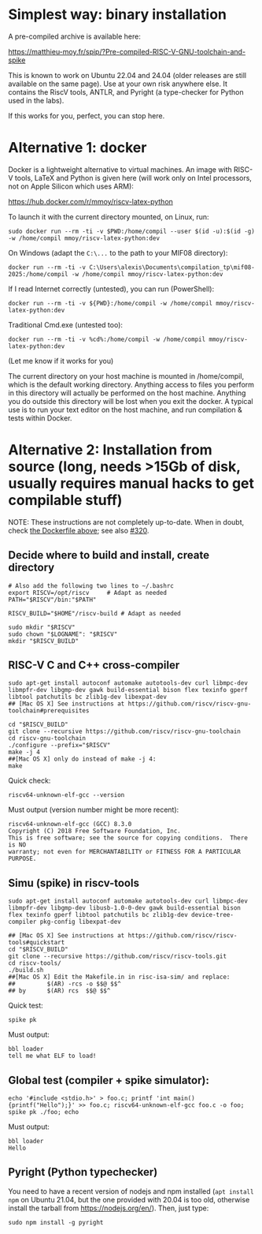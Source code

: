 # Simplest way: binary installation

A pre-compiled archive is available here:

  https://matthieu-moy.fr/spip/?Pre-compiled-RISC-V-GNU-toolchain-and-spike

This is known to work on Ubuntu 22.04 and 24.04 (older releases are still
available on the same page). Use at your own risk anywhere else. It contains the
RiscV tools, ANTLR, and Pyright (a type-checker for Python used in the labs).

If this works for you, perfect, you can stop here.

# Alternative 1: docker

Docker is a lightweight alternative to virtual machines. An image with RISC-V
tools, LaTeX and Python is given here (will work only on Intel processors, not
on Apple Silicon which uses ARM):

  https://hub.docker.com/r/mmoy/riscv-latex-python

To launch it with the current directory mounted, on Linux, run:

```
sudo docker run --rm -ti -v $PWD:/home/compil --user $(id -u):$(id -g) -w /home/compil mmoy/riscv-latex-python:dev
```

On Windows (adapt the `C:\...` to the path to your MIF08 directory):

```
docker run --rm -ti -v C:\Users\alexis\Documents\compilation_tp\mif08-2025:/home/compil -w /home/compil mmoy/riscv-latex-python:dev
```

If I read Internet correctly (untested), you can run (PowerShell):

```
docker run --rm -ti -v ${PWD}:/home/compil -w /home/compil mmoy/riscv-latex-python:dev
```

Traditional Cmd.exe (untested too):

```
docker run --rm -ti -v %cd%:/home/compil -w /home/compil mmoy/riscv-latex-python:dev
```

(Let me know if it works for you)

The current directory on your host machine is mounted in /home/compil,
which is the default working directory. Anything access to files you
perform in this directory will actually be performed on the host
machine. Anything you do outside this directory will be lost when you
exit the docker. A typical use is to run your text editor on the host
machine, and run compilation & tests within Docker.

# Alternative 2: Installation from source (long, needs >15Gb of disk, usually requires manual hacks to get compilable stuff)

NOTE: These instructions are not completely up-to-date. When in doubt, check [the Dockerfile above](https://hub.docker.com/r/mmoy/riscv-latex-python); see also [#320](https://gitlab.inria.fr/compil-lyon/compil-lyon/-/issues/320).

## Decide where to build and install, create directory

	# Also add the following two lines to ~/.bashrc
	export RISCV=/opt/riscv 	# Adapt as needed
	PATH="$RISCV"/bin:"$PATH"

	RISCV_BUILD="$HOME"/riscv-build # Adapt as needed

	sudo mkdir "$RISCV"
	sudo chown "$LOGNAME": "$RISCV"
	mkdir "$RISCV_BUILD"

## RISC-V C and C++ cross-compiler

	sudo apt-get install autoconf automake autotools-dev curl libmpc-dev libmpfr-dev libgmp-dev gawk build-essential bison flex texinfo gperf libtool patchutils bc zlib1g-dev libexpat-dev
	## [Mac OS X] See instructions at https://github.com/riscv/riscv-gnu-toolchain#prerequisites

	cd "$RISCV_BUILD"
	git clone --recursive https://github.com/riscv/riscv-gnu-toolchain
	cd riscv-gnu-toolchain
	./configure --prefix="$RISCV"
	make -j 4
	##[Mac OS X] only do instead of make -j 4:
	make

Quick check:

	riscv64-unknown-elf-gcc --version

Must output (version number might be more recent):

	riscv64-unknown-elf-gcc (GCC) 8.3.0
	Copyright (C) 2018 Free Software Foundation, Inc.
	This is free software; see the source for copying conditions.  There is NO
	warranty; not even for MERCHANTABILITY or FITNESS FOR A PARTICULAR PURPOSE.

## Simu (spike) in riscv-tools

	sudo apt-get install autoconf automake autotools-dev curl libmpc-dev libmpfr-dev libgmp-dev libusb-1.0-0-dev gawk build-essential bison flex texinfo gperf libtool patchutils bc zlib1g-dev device-tree-compiler pkg-config libexpat-dev

	## [Mac OS X] See instructions at https://github.com/riscv/riscv-tools#quickstart
	cd "$RISCV_BUILD"
	git clone --recursive https://github.com/riscv/riscv-tools.git
	cd riscv-tools/
	./build.sh
	##[Mac OS X] Edit the Makefile.in in risc-isa-sim/ and replace:
	##         $(AR) -rcs -o $$@ $$^
	## by      $(AR) rcs  $$@ $$^

Quick test:

	spike pk

Must output:

	bbl loader
	tell me what ELF to load!

## Global test (compiler + spike simulator):

    echo '#include <stdio.h>' > foo.c; printf 'int main() {printf("Hello");}' >> foo.c; riscv64-unknown-elf-gcc foo.c -o foo; spike pk ./foo; echo

Must output:

    bbl loader
    Hello

## Pyright (Python typechecker)

You need to have a recent version of nodejs and npm installed (`apt install npm` on Ubuntu 21.04, but the one provided with 20.04 is too old, otherwise install the tarball from https://nodejs.org/en/). Then, just type:

    sudo npm install -g pyright
